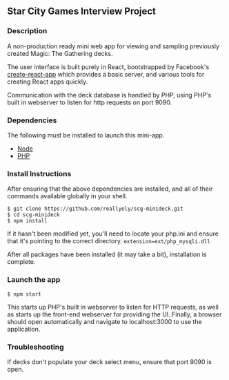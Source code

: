 ## Star City Games Interview Project
### Description
A non-production ready mini web app for viewing and sampling previously created Magic: The Gathering decks.

The user interface is built purely in React, bootstrapped by Facebook's [create-react-app](https://github.com/facebookincubator/create-react-app) which provides a basic server, and various tools for creating React apps quickly.

Communication with the deck database is handled by PHP, using PHP's built in webserver to listen for http requests on port 9090.

### Dependencies
The following must be installed to launch this mini-app.
* [Node](https://nodejs.org/en/)
* [PHP](http://php.net/)

### Install Instructions
After ensuring that the above dependencies are installed, and all of their commands available globally in your shell.
```
$ git clone https://github.com/reallyely/scg-minideck.git
$ cd scg-minideck
$ npm install
```

If it hasn't been modified yet, you'll need to locate your php.ini and ensure that it's pointing to the correct directory.
```extension=ext/php_mysqli.dll```

After all packages have been installed (it may take a bit), installation is complete.

### Launch the app
`$ npm start`

This starts up PHP's built in webserver to listen for HTTP requests, as well as starts up the front-end webserver for providing the UI. Finally, a browser should open automatically and navigate to localhost:3000 to use the application.

### Troubleshooting
If decks don't populate your deck select menu, ensure that port 9090 is open.